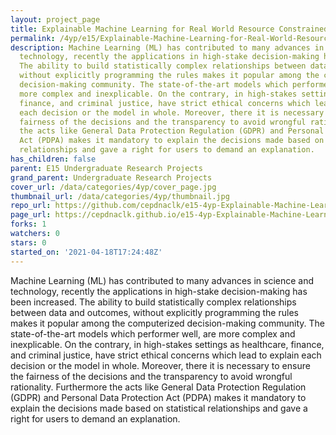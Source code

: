 ```yaml
---
layout: project_page
title: Explainable Machine Learning for Real World Resource Constrained Problems
permalink: /4yp/e15/Explainable-Machine-Learning-for-Real-World-Resource-Constrained-Problems/
description: Machine Learning (ML) has contributed to many advances in science and
  technology, recently the applications in high-stake decision-making has been increased.
  The ability to build statistically complex relationships between data and outcomes,
  without explicitly programming the rules makes it popular among the computerized
  decision-making community. The state-of-the-art models which performer well, are
  more complex and inexplicable. On the contrary, in high-stakes settings as healthcare,
  finance, and criminal justice, have strict ethical concerns which lead to explain
  each decision or the model in whole. Moreover, there it is necessary to ensure the
  fairness of the decisions and the transparency to avoid wrongful rationality. Furthermore
  the acts like General Data Protection Regulation (GDPR) and Personal Data Protection
  Act (PDPA) makes it mandatory to explain the decisions made based on statistical
  relationships and gave a right for users to demand an explanation.
has_children: false
parent: E15 Undergraduate Research Projects
grand_parent: Undergraduate Research Projects
cover_url: /data/categories/4yp/cover_page.jpg
thumbnail_url: /data/categories/4yp/thumbnail.jpg
repo_url: https://github.com/cepdnaclk/e15-4yp-Explainable-Machine-Learning-for-Real-World-Resource-Constrained-Problems
page_url: https://cepdnaclk.github.io/e15-4yp-Explainable-Machine-Learning-for-Real-World-Resource-Constrained-Problems
forks: 1
watchers: 0
stars: 0
started_on: '2021-04-18T17:24:48Z'
---
```


Machine Learning (ML) has contributed to many advances in science and technology, recently the applications in high-stake decision-making has been increased. The ability to build statistically complex relationships between data and outcomes, without explicitly programming the rules makes it popular among the computerized decision-making community. The state-of-the-art models which performer well, are more complex and inexplicable. On the contrary, in high-stakes settings as healthcare, finance, and criminal justice, have strict ethical concerns which lead to explain each decision or the model in whole. Moreover, there it is necessary to ensure the fairness of the decisions and the transparency to avoid wrongful rationality. Furthermore the acts like General Data Protection Regulation (GDPR) and Personal Data Protection Act (PDPA) makes it mandatory to explain the decisions made based on statistical relationships and gave a right for users to demand an explanation.